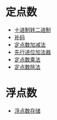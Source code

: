 # 定点数
- <a href="基础/定点数/十进制转二进制.md">十进制转二进制</a>
- <a href="基础/定点数/补码.md">补码</a>
- <a href="基础/定点数/定点数加减法.md">定点数加减法</a>
- <a href="基础/定点数/先行进位加法器.md">先行进位加法器</a>
- <a href="基础/定点数/定点数乘法.md">定点数乘法</a>
- <a href="基础/定点数/定点数除法.md">定点数除法</a>

# 浮点数
- <a href="基础/浮点数/浮点数存储.md">浮点数存储</a>
